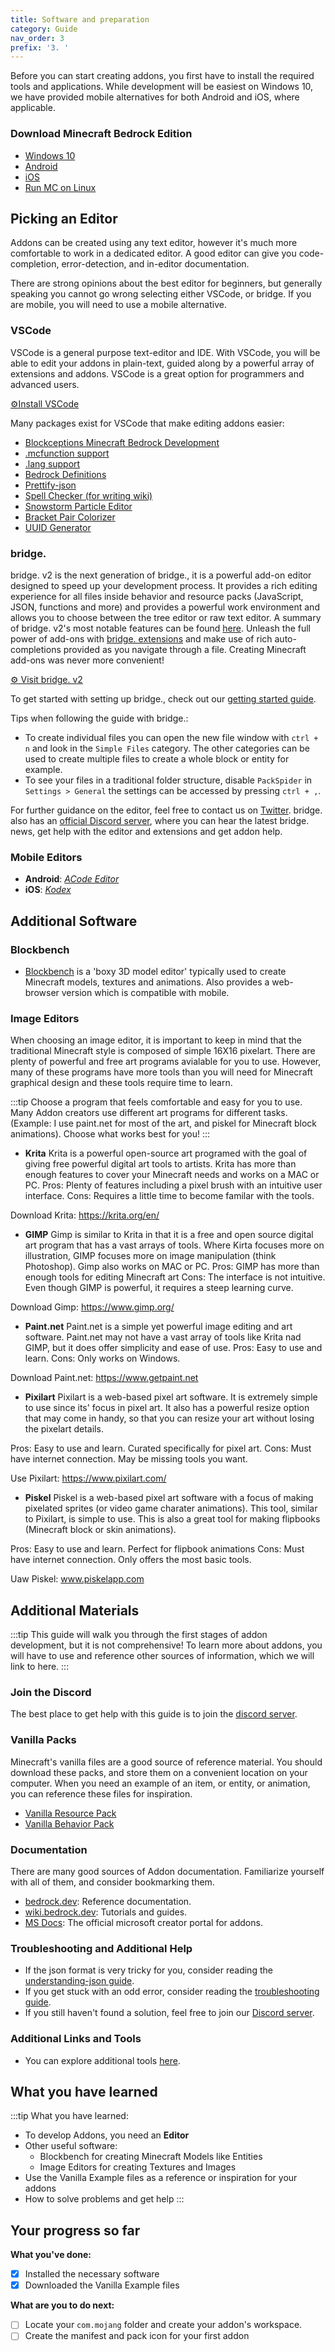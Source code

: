 ```yaml
---
title: Software and preparation
category: Guide
nav_order: 3
prefix: '3. '
---
```


Before you can start creating addons, you first have to install the required tools and applications. While development will be easiest on Windows 10, we have provided mobile alternatives for both Android and iOS, where applicable.

### Download Minecraft Bedrock Edition

-   [Windows 10](https://www.microsoft.com/en-us/p/minecraft-for-windows-10/9nblggh2jhxj?activetab=pivot:overviewtab)
-   [Android](https://play.google.com/store/apps/details?id=com.mojang.minecraftpe&hl=en)
-   [iOS](https://apps.apple.com/us/app/minecraft/id479516143)
-   [Run MC on Linux](https://discord.gg/VJTZ3KaTx6)

## Picking an Editor

Addons can be created using any text editor, however it's much more comfortable to work in a dedicated editor. A good editor can give you code-completion, error-detection, and in-editor documentation.

There are strong opinions about the best editor for beginners, but generally speaking you cannot go wrong selecting either VSCode, or bridge. If you are mobile, you will need to use a mobile alternative.

### VSCode

VSCode is a general purpose text-editor and IDE. With VSCode, you will be able to edit your addons in plain-text, guided along by a powerful array of extensions and addons. VSCode is a great option for programmers and advanced users.

[⚙️Install VSCode](https://code.visualstudio.com/)

<Spoiler title="Configuring VSCode">

Many packages exist for VSCode that make editing addons easier:

-   [Blockceptions Minecraft Bedrock Development](https://marketplace.visualstudio.com/items?itemName=BlockceptionLtd.blockceptionvscodeminecraftbedrockdevelopmentextension)
-   [.mcfunction support](https://marketplace.visualstudio.com/items?itemName=arcensoth.language-mcfunction)
-   [.lang support](https://marketplace.visualstudio.com/items?itemName=zz5840.minecraft-lang-colorizer)
-   [Bedrock Definitions](https://marketplace.visualstudio.com/items?itemName=destruc7i0n.vscode-bedrock-definitions)
-   [Prettify-json](https://marketplace.visualstudio.com/items?itemName=mohsen1.prettify-json)
-   [Spell Checker (for writing wiki)](https://marketplace.visualstudio.com/items?itemName=streetsidesoftware.code-spell-checker)
-   [Snowstorm Particle Editor](https://marketplace.visualstudio.com/items?itemName=JannisX11.snowstorm)
-   [Bracket Pair Colorizer](https://marketplace.visualstudio.com/items?itemName=CoenraadS.bracket-pair-colorizer-2)
-   [UUID Generator](https://marketplace.visualstudio.com/items?itemName=netcorext.uuid-generator)

</Spoiler>

### bridge.

bridge. v2 is the next generation of bridge., it is a powerful add-on editor designed to speed up your development process. It provides a rich editing experience for all files inside behavior and resource packs (JavaScript, JSON, functions and more) and provides a powerful work environment and allows you to choose between the tree editor or raw text editor. A summary of bridge. v2's most notable features can be found [here](https://github.com/bridge-core/editor/blob/main/README.md). Unleash the full power of add-ons with [bridge. extensions](https://bridge-core.app/extension-docs/) and make use of rich auto-completions provided as you navigate through a file. Creating Minecraft add-ons was never more convenient!

[⚙️ Visit bridge. v2](https://editor.bridge-core.app)

<Spoiler title="Configuring bridge.">

To get started with setting up bridge., check out our [getting started guide](https://bridge-core.app/editor-docs/getting-started/).

Tips when following the guide with bridge.:

-   To create individual files you can open the new file window with `ctrl + n` and look in the `Simple Files` category. The other categories can be used to create multiple files to create a whole block or entity for example.
-   To see your files in a traditional folder structure, disable `PackSpider` in `Settings > General` the settings can be accessed by pressing `ctrl + ,`.

For further guidance on the editor, feel free to contact us on [Twitter](https://twitter.com/bridgeEditor). bridge. also has an [official Discord server](https://discord.gg/wcRJZN3), where you can hear the latest bridge. news, get help with the editor and extensions and get addon help.

</Spoiler>

### Mobile Editors

-   **Android**: [_ACode Editor_](https://play.google.com/store/apps/details?id=com.foxdebug.acodefree)
-   **iOS**: [_Kodex_](https://apps.apple.com/us/app/kodex/id1038574481)

## Additional Software

### Blockbench

-   [Blockbench](https://blockbench.net/) is a 'boxy 3D model editor' typically used to create Minecraft models, textures and animations. Also provides a web-browser version which is compatible with mobile.

### Image Editors

When choosing an image editor, it is important to keep in mind that the traditional Minecraft style is composed of simple 16X16 pixelart. There are plenty of powerful and free art programs avialable for you to use. However, many of these programs have more tools than you will need for Minecraft graphical design and these tools require time to learn. 

:::tip
Choose a program that feels comfortable and easy for you to use. Many Addon creators use different art programs for different tasks. (Example: I use paint.net for most of the art, and piskel for Minecraft block animations). Choose what works best for you! 
:::

- **Krita**
Krita is a powerful open-source art programed with the goal of giving free powerful digital art tools to artists. Krita has more than enough features to cover your Minecraft needs and works on a MAC or PC.
Pros: Plenty of features including a pixel brush with an intuitive user interface.
Cons: Requires a little time to become familar with the tools.

Download Krita: https://krita.org/en/ 

- **GIMP**
Gimp is similar to Krita in that it is a free and open source digital art program that has a vast arrays of tools. Where Kirta focuses more on illustration, GIMP focuses more on image manipulation (think Photoshop). Gimp also works on MAC or PC.
Pros: GIMP has more than enough tools for editing Minecraft art
Cons: The interface is not intuitive. Even though GIMP is powerful, it requires a steep learning curve.

Download Gimp: https://www.gimp.org/

- **Paint.net**
Paint.net is a simple yet powerful image editing and art software. Paint.net may not have a vast array of tools like Krita nad GIMP, but it does offer simplicity and ease of use. 
Pros: Easy to use and learn.
Cons: Only works on Windows. 

Download Paint.net: https://www.getpaint.net

- **Pixilart**
Pixilart is a web-based pixel art software. It is extremely simple to use since its' focus in pixel art. It also has a powerful resize option that may come in handy, so that you can resize your art without losing the pixelart details.

Pros: Easy to use and learn. Curated specifically for pixel art.
Cons: Must have internet connection. May be missing tools you want.

Use Pixilart: https://www.pixilart.com/

- **Piskel**
Piskel is a web-based pixel art software with a focus of making pixelated sprites (or video game charater animations). This tool, similar to Pixilart, is simple to use. This is also a great tool for making flipbooks (Minecraft block or skin animations).

Pros: Easy to use and learn. Perfect for flipbook animations
Cons: Must have internet connection. Only offers the most basic tools.

Uaw Piskel: www.piskelapp.com


## Additional Materials

:::tip
This guide will walk you through the first stages of addon development, but it is not comprehensive! To learn more about addons, you will have to use and reference other sources of information, which we will link to here.
:::

### Join the Discord

The best place to get help with this guide is to join the [discord server](/discord).

### Vanilla Packs

Minecraft's vanilla files are a good source of reference material. You should download these packs, and store them on a convenient location on your computer. When you need an example of an item, or entity, or animation, you can reference these files for inspiration.

-   [Vanilla Resource Pack](https://aka.ms/resourcepacktemplate)
-   [Vanilla Behavior Pack](https://aka.ms/behaviorpacktemplate)

### Documentation

There are many good sources of Addon documentation. Familiarize yourself with all of them, and consider bookmarking them.

-   [bedrock.dev](https://bedrock.dev/): Reference documentation.
-   [wiki.bedrock.dev](https://wiki.bedrock.dev/): Tutorials and guides.
-   [MS Docs](https://docs.microsoft.com/en-us/minecraft/creator/): The official microsoft creator portal for addons.

### Troubleshooting and Additional Help

-   If the json format is very tricky for you, consider reading the [understanding-json guide](/guide/understanding-json).
-   If you get stuck with an odd error, consider reading the [troubleshooting guide](/guide/troubleshooting).
-   If you still haven't found a solution, feel free to join our [Discord server](/discord).

### Additional Links and Tools

-   You can explore additional tools [here](https://wiki.bedrock.dev/meta/useful-links.html).

## What you have learned

:::tip What you have learned:

-   To develop Addons, you need an **Editor**
-   Other useful software:
    -   Blockbench for creating Minecraft Models like Entities
    -   Image Editors for creating Textures and Images
-   Use the Vanilla Example files as a reference or inspiration for your addons
-   How to solve problems and get help
:::

## Your progress so far

**What you've done:**

-   [x] Installed the necessary software
-   [x] Downloaded the Vanilla Example files

**What are you to do next:**

-   [ ] Locate your `com.mojang` folder and create your addon's workspace.
-   [ ] Create the manifest and pack icon for your first addon
